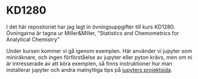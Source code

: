 # KD1280
I det här repositoriet har jag lagt in övningsuppgifter till kurs KD1280.
Övningarna är tagna ur Miller&Miller, "Statistics and Chemometrics for Analytical Chemistry"

Under kursen kommer vi gå igenom exemplen. Här använder vi jupyter som miniräknare, och ingen förförståelse av jupyter eller pyton krävs, men om ni är intresserade av att köra exemplen, så finns instruktioner hur man installerar jupyter och andra matnyttiga tips på [jupyters projektsida](http://jupyter.org/).
